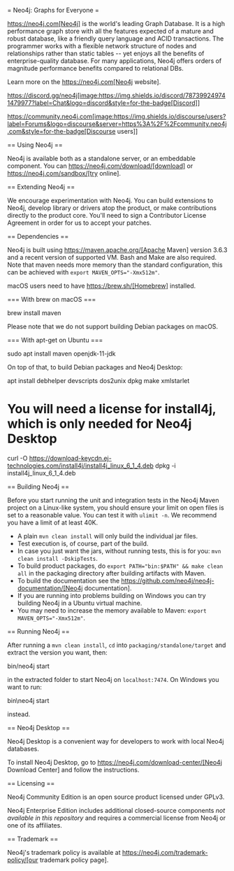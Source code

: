 = Neo4j: Graphs for Everyone =

https://neo4j.com[Neo4j] is the world's leading Graph Database. It is a high performance graph store with all the features expected of a mature and robust database, like a friendly query language and ACID transactions. The programmer works with a flexible network structure of nodes and relationships rather than static tables -- yet enjoys all the benefits of enterprise-quality database. For many applications, Neo4j offers orders of magnitude performance benefits compared to relational DBs.

Learn more on the https://neo4j.com[Neo4j website].

https://discord.gg/neo4j[image:https://img.shields.io/discord/787399249741479977?label=Chat&logo=discord&style=for-the-badge[Discord]]

https://community.neo4j.com[image:https://img.shields.io/discourse/users?label=Forums&logo=discourse&server=https%3A%2F%2Fcommunity.neo4j.com&style=for-the-badge[Discourse users]]

== Using Neo4j ==

Neo4j is available both as a standalone server, or an embeddable component. You can https://neo4j.com/download/[download] or https://neo4j.com/sandbox/[try online].

== Extending Neo4j ==

We encourage experimentation with Neo4j. You can build extensions to Neo4j, develop library or drivers atop the product, or make contributions directly to the product core. You'll need to sign a Contributor License Agreement in order for us to accept your patches.

== Dependencies ==

Neo4j is built using https://maven.apache.org/[Apache Maven] version 3.6.3 and a recent version of supported VM. Bash and Make are also required. Note that maven needs more memory than the standard configuration, this can be achieved with `export MAVEN_OPTS="-Xmx512m"`.

macOS users need to have https://brew.sh/[Homebrew] installed.

=== With brew on macOS ===

  brew install maven

Please note that we do not support building Debian packages on macOS.

=== With apt-get on Ubuntu ===

  sudo apt install maven openjdk-11-jdk

On top of that, to build Debian packages and Neo4j Desktop:

  apt install debhelper devscripts dos2unix dpkg make xmlstarlet
  # You will need a license for install4j, which is only needed for Neo4j Desktop
  curl -O https://download-keycdn.ej-technologies.com/install4j/install4j_linux_6_1_4.deb
  dpkg -i install4j_linux_6_1_4.deb

== Building Neo4j ==

Before you start running the unit and integration tests in the Neo4j Maven project on a Linux-like system, you should ensure your limit on open files is set to a reasonable value. You can test it with `ulimit -n`. We recommend you have a limit of at least 40K.

* A plain `mvn clean install` will only build the individual jar files.
* Test execution is, of course, part of the build.
* In case you just want the jars, without running tests, this is for you: `mvn clean install -DskipTests`.
* To build product packages, do `export PATH="bin:$PATH" && make clean all` in the packaging directory after building artifacts with Maven.
* To build the documentation see the https://github.com/neo4j/neo4j-documentation/[Neo4j documentation].
* If you are running into problems building on Windows you can try building Neo4j in a Ubuntu virtual machine.
* You may need to increase the memory available to Maven: `export MAVEN_OPTS="-Xmx512m"`.

== Running Neo4j ==

After running a `mvn clean install`, `cd` into `packaging/standalone/target` and extract the version you want, then:

  bin/neo4j start

in the extracted folder to start Neo4j on `localhost:7474`. On Windows you want to run:

  bin\neo4j start

instead.

== Neo4j Desktop ==

Neo4j Desktop is a convenient way for developers to work with local Neo4j databases.

To install Neo4j Desktop, go to https://neo4j.com/download-center/[Neo4j Download Center] and follow the instructions. 

== Licensing ==

Neo4j Community Edition is an open source product licensed under GPLv3.

Neo4j Enterprise Edition includes additional closed-source components _not available in this repository_ and requires a commercial license from Neo4j or one of its affiliates.

== Trademark ==

Neo4j's trademark policy is available at https://neo4j.com/trademark-policy/[our trademark policy page].
